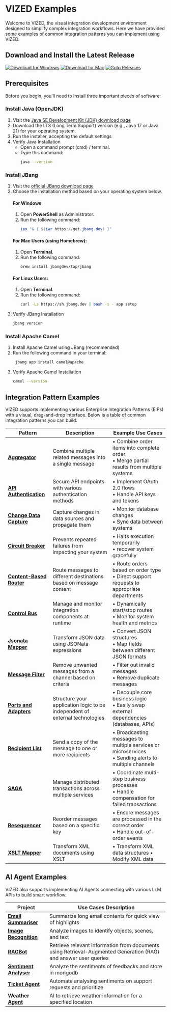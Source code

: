 # VIZED Examples

Welcome to VIZED, the visual integration development environment designed to simplify complex integration workflows. Here we have provided some examples of common integration patterns you can implement using VIZED.

## Download and Install the Latest Release

[![Download for Windows](https://img.shields.io/badge/Download%20for%20Windows-blue?logo=windows)](https://github.com/vized-io/vized-studio-releases/releases/download/0.1.6/vized-windows-0.1.6.exe) 
[![Download for Mac](https://img.shields.io/badge/Download%20for%20Mac-grey?logo=apple)](https://github.com/vized-io/vized-studio-releases/releases/download/0.1.6/vized-mac-0.1.6.dmg) 
[![Goto Releases](https://img.shields.io/badge/Releases-purple)](https://github.com/vized-io/vized-studio-releases/releases) 

## Prerequisites

Before you begin, you'll need to install three important pieces of software:

### Install Java (OpenJDK)
1. Visit the [Java SE Development Kit (JDK) download page](https://adoptium.net/)
2. Download the LTS (Long Term Support) version (e.g., Java 17 or Java 21) for your operating system.
3. Run the installer, accepting the default settings
4. Verify Java Installation
    - Open a command prompt (cmd) / terminal.
    - Type this command:
      ```bash
      java --version
      ```

### Install JBang
<!-- JBang is a tool that lets you run Java applications easily from the command line. It's especially useful for running Apache Camel via the Camel CLI. -->
1. Visit the [official JBang download page](https://jbang.dev/download)
2. Choose the installation method based on your operating system below.
      #### For Windows
      1. Open **PowerShell** as Administrator.
      2. Run the following command:
          ```powershell
          iex "& { $(iwr https://get.jbang.dev) }" 
          ```
      #### For Mac Users (using Homebrew):
      1. Open **Terminal**.
      2. Run the following command:
          ```bash
          brew install jbangdev/tap/jbang
          ```
      #### For Linux Users:
      1. Open **Terminal**.
      2. Run the following command:
          ```bash
          curl -Ls https://sh.jbang.dev | bash -s - app setup
          ```
3. Verify JBang Installation
    ```bash
    jbang version
    ```

### Install Apache Camel
1. Install Apache Camel using JBang (recommended)
2. Run the following command in your terminal:
   ```bash
    jbang app install camel@apache
    ```
3. Verify Apache Camel Installation
    ```bash
    camel --version
    ```

## Integration Pattern Examples

VIZED supports implementing various Enterprise Integration Patterns (EIPs) with a visual, drag-and-drop interface. Below is a table of common integration patterns you can build:

| Pattern | Description | Example Use Cases |
|---------|-------------|-------------------|
| [**Aggregator**](EIP/Aggregation/README.md) | Combine multiple related messages into a single message | • Combine order items into complete order<br>• Merge partial results from multiple systems | 
| [**API Authentication**](EIP/ApiAuthentication) | Secure API endpoints with various authentication methods | • Implement OAuth 2.0 flows<br>• Handle API keys and tokens |
| [**Change Data Capture**](EIP/ChangeDataCapture) | Capture changes in data sources and propagate them | • Monitor database changes<br>• Sync data between systems |
| [**Circuit Breaker**](EIP/CircuitBreaker) | Prevents repeated failures from impacting your system | • Halts execution temporarily<br>• recover system  gracefully | 
| [**Content-Based Router**](EIP/ContentBasedRouter) | Route messages to different destinations based on message content | • Route orders based on order type<br>• Direct support requests to appropriate departments|
| [**Control Bus**](EIP/ControlBus) | Manage and monitor integration components at runtime | • Dynamically start/stop routes<br>• Monitor system health and metrics |
| [**Jsonata Mapper**](EIP/JsonataMapper) | Transform JSON data using JSONata expressions | • Convert JSON structures<br>• Map fields between different JSON formats |
| [**Message Filter**](EIP/MessageFilter) | Remove unwanted messages from a channel based on criteria | • Filter out invalid messages<br>• Remove duplicate messages |
| [**Ports and Adapters**](EIP/PortsAndAdapters) | Structure your application logic to be independent of external technologies | • Decouple core business logic<br>• Easily swap external dependencies (databases, APIs) |
| [**Recipient List**](EIP/RecipientList) | Send a copy of the message to one or more recipients | • Broadcasting messages to multiple services or microservices<br>• Sending alerts to multiple channels | 
| [**SAGA**](EIP/SAGA) | Manage distributed transactions across multiple services | • Coordinate multi-step business processes<br>• Handle compensation for failed transactions |
| [**Resequencer**](EIP/SplitterResequencer) | Reorder messages based on a specific key | • Ensure messages are processed in the correct order<br>• Handle out-of-order events |
| [**XSLT Mapper**](EIP/XsltMapper) | Transform XML documents using XSLT  | • Transform XML data structures • Modify XML data |


<!-- | **Message Transformer** | Change format, structure, or content of messages | • Convert between XML, JSON, CSV<br>• Map fields between data models | 
| **API Gateway** | Create a single entry point for multiple microservices | • Unify access to backend services<br>• Implement authentication | 
| **Dead Letter Channel** | Handle failed message processing | • Capture failed messages for analysis<br>• Implement retry mechanisms | 
| **File Transfer** | Reliable file transfer between systems | • Secure file transfers<br>• ETL processes |
| **Request-Reply** | Send a request and wait for corresponding reply | • Synchronous API calls<br>• Database query operations | 
| **Publish-Subscribe** | Broadcast messages to multiple recipients | • Notify systems about events<br>• Implement event-driven architectures |  
| [**Splitter**](EIP/Aggregation) | Break a composite message into individual messages | • Process batch files by splitting into records<br>• Break down complex XML documents | 
-->

## AI Agent Examples

VIZED also supports implementing AI Agents connecting with various LLM APIs to build smart workflow.

| Project | Use Cases Description |
|---------|-------------|
| [**Email Summariser**](AI-Agents/EmailSummariser) | Summarize long email contents for quick view of highlights
| [**Image Recognition**](AI-Agents/ImageRecognition) | Analyze images to identify objects, scenes, and text |
| [**RAGBot**](AI-Agents/RagBot) | Retrieve relevant information from documents using Retrieval-Augmented Generation (RAG) and answer user queries |
| [**Sentiment Analyser**](AI-Agents/SentimentAnalyser) | Analyze the sentiments of feedbacks and store in mongodb
| [**Ticket Agent**](AI-Agents/TicketAgent) | Automate analysing sentiments on support requests and prioritize 
| [**Weather Agent**](AI-Agents/WeatherAgent) | AI to retrieve weather information for a specified location |
